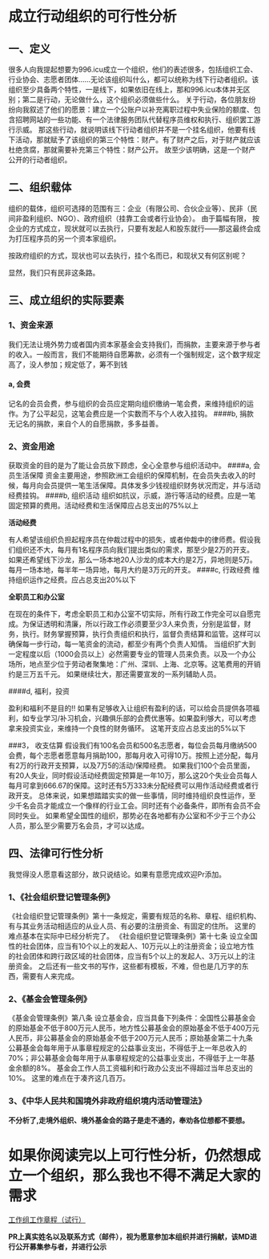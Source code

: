 # 成立行动组织的可行性分析
## 一、定义
很多人向我提起想要为996.icu成立一个组织，他们的表述很多，包括组织工会、行业协会、志愿者团体……无论该组织叫什么，都可以统称为线下行动者组织。该组织至少具备两个特性，一是线下，如果依旧在线上，那和996.icu本体并无区别；第二是行动，无论做什么，这个组织必须做些什么。
关于行动，各位朋友纷纷向我叙述了他们的愿景：建立一个公账户以补充离职过程中失业保险的额度、包含招聘网站的一些功能、有一个法律服务团队代替程序员维权和执行、组织罢工游行示威。
那这些行动，就说明该线下行动者组织并不是一个挂名组织，他要有线下活动，那就赋予了该组织的第三个特性：财产。有了财产之后，对于财产就应该杜绝贪腐，那就需要补充第三个特性：财产公开。
故至少该明确，这是一个财产公开的行动者组织。
## 二、组织载体
组织的载体，组织可选择的范围有三：企业（有限公司、合伙企业等）、民非（民间非盈利组织、NGO）、政府组织（挂靠工会或者行业协会）。
由于篇幅有限，
按企业的方式成立，现状就可以去执行，只要有发起人和股东就行——那这最终会成为打压程序员的另一个资本家组织。

按政府组织的方式，现状也可以去执行，挂个名而已，和现状又有何区别呢？

显然，我们只有民非这条路。
## 三、成立组织的实际要素

### 1、资金来源
我们无法让境外势力或者国内资本家基金会支持我们，而捐款，主要来源于参与者的收入。一般而言，我们不能期待自愿筹款，必须有一个强制规定，这个数字规定高了，没人参加；规定低了，筹不到钱
#### a, 会费
记名的会员会费，参与组织的会员应定期向组织缴纳一笔会费，来维持组织的运作。为了公平起见，这笔会费应是一个实数而不与个人收入挂钩。
####b,  捐款
无记名的捐款，来自个人的自愿捐款，多多益善。

### 2、资金用途
获取资金的目的是为了能让会员放下顾虑，全心全意参与组织活动中。
####a, 会员生活保障
资金主要用途，参照欧洲工会组织的保障机制，在会员失去收入的时候，每月向会员提供一笔生活保障。具体发多少钱视组织财务状况而定，并与活动经费挂钩。
####b, 组织活动
组织如抗议，示威，游行等活动的经费。应是一笔固定预算的费用。活动经费和生活保障应占总支出的75%以上

__活动经费__

有人希望该组织负担起程序员在仲裁过程中的损失，或者仲裁中的律师费。假设我们组织还不大，每月有1名程序员向我们提出类似的需求，那至少是2万的开支。
如果还希望线下沙龙，那么一场本地20人沙龙的成本大约是2万，异地则是5万。每月一场本地，每半年一场异地，每月大约是3万元的开支。
####c, 行政经费
维持组织运作之经费。应占总支出20%以下

__全职员工和办公室__

在现在的条件下，考虑全职员工和办公室不切实际，所有行政工作完全可以自愿完成。为保证透明和清廉，所以行政工作必须要至少3人来负责，分别是监督，财务，执行。财务掌握预算，执行负责组织和执行，监督负责结算和监管。这样可以确保每一步行动，每一笔资金的流动，都至少有两个负责人知情。
当组织扩大到一定程度以后（1000会员以上）必然需要专业的管理人员来负责。以及一个办公场所，地点至少位于劳动者聚集地：广州、深圳、上海、北京等。这笔费用的开销约是三万五千元。
如果继续壮大，那还需要宣发的一系列辅助人员。

####d, 福利，投资

盈利和福利不是目的!!
如果有足够收入让组织有盈利的话，可以给会员提供各项福利，如专业学习/补习机会，兴趣俱乐部的会费优惠等。如果盈利够大，可以考虑拿来投资实业，来维持一个良性的财务循环。
这笔开支应占总支出的5%以下

###3， 收支估算
假设我们有100名会员和500名志愿者，每位会员每月缴纳500会费，每个志愿者愿意每月捐助100，那每月收入可得10万。按照上述分配，每月有2万的行政开支预算，以及7万5的活动/保障经费。
如果我们100个会员里面，有20人失业，同时假设活动经费固定预算是一年10万，那么这20个失业会员每人每月可拿到666.67的保障。这时还有5万333未分配经费可以用作活动经费或者行政开支。
总体来说，如果想踏踏实实的做一些事情，同时维持组织良性运作，至少千名会员才能成立一个像样的行业工会。同时还有个必备条件，即所有会员不会同时失业。
如果希望全国性的组织，那势必在各地都有办公室和不少于三个办公人员，那么至少需要万名会员，才可以达成。

## 四、法律可行性分析
我觉得没人愿意看这部分，故只说结论。如果有意愿完成欢迎Pr添加。
### 1、《社会组织登记管理条例》
《社会组织登记管理条例》第十一条规定，需要有规范的名称、章程、组织机构、有与其业务活动相适应的从业人员、有必要的注册资金、有固定的住所。
这里的难点基本在实际中已经分析完了。
《社会组织登记管理条例》第十七条 设立全国性的社会团体，应当有10个以上的发起人、10万元以上的注册资金；设立地方性的社会团体和跨行政区域的社会团体，应当有5个以上的发起人、3万元以上的注册资金。
之后还有一些文书的写作，这些都有模板，不难，但也是几万字的东西，需要有人来完成。
### 2、《基金会管理条例》
《基金会管理条例》第八条 设立基金会，应当具备下列条件：全国性公募基金会的原始基金不低于800万元人民币，地方性公募基金会的原始基金不低于400万元人民币，非公募基金会的原始基金不低于200万元人民币；原始基金第二十九条 公募基金会每年用于从事章程规定的公益事业支出，不得低于上一年总收入的70%；非公募基金会每年用于从事章程规定的公益事业支出，不得低于上一年基金余额的8%。
基金会工作人员工资福利和行政办公支出不得超过当年总支出的10%。
这里的难点在于凑齐这几百万。
### 3、《中华人民共和国境外非政府组织境内活动管理法》
**不分析了,走境外组织、境外基金会的路子是走不通的，奉劝各位想都不要想。**

# 如果你阅读完以上可行性分析，仍然想成立一个组织，那么我也不得不满足大家的需求
[工作组工作章程（试行）](Organization-charter.md)

**PR上真实姓名以及联系方式（邮件），视为愿意参加本组织并进行捐献，该MD进行公开募集参与者，并进行公示**
